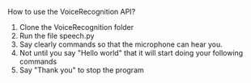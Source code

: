 How to use the VoiceRecognition API?

1. Clone the VoiceRecognition folder
2. Run the file speech.py
3. Say clearly commands so that the microphone can hear you. 
4. Not until you say "Hello world" that it will start doing your following commands
5. Say "Thank you" to stop the program
